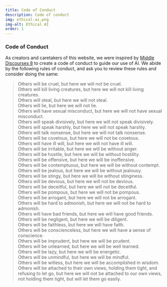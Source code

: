 ```yaml
---
title: Code of Conduct
description: Code of conduct
img: ethical-ai.png
img-alt: Ethical AI
order: 1
---
```


### Code of Conduct 

As creators and caretakers of this website, 
we were inspired by [Middle Discourses 8](https://suttacentral.net/mn8)
to create a code of conduct to guide our use of AI.
We abide by the following rules of conduct,
and ask you to review these rules and consider doing the same:

> Others will be cruel, but here we will not be cruel.  
> Others will kill living creatures, but here we will not kill living creatures.  
> Others will steal, but here we will not steal.  
> Others will lie, but here we will not lie.  
> Others will have sexual misconduct, but here we will not have sexual misconduct.  
> Others will speak divisively, but here we will not speak divisively.  
> Others will speak harshly, but here we will not speak harshly.  
> Others will talk nonsense, but here we will not talk nonsense.  
> Others will be covetous, but here we will not be covetous.  
> Others will have ill will, but here we will not have ill will.  
> Others will be irritable, but here we will be without anger.  
> Others will be hostile, but here we will be without hostility.  
> Others will be offensive, but here we will be inoffensive.  
> Others will be contemptuous, but here we will be without contempt.  
> Others will be jealous, but here we will be without jealousy.  
> Others will be stingy, but here we will be without stinginess.  
> Others will be devious, but here we will not be devious.  
> Others will be deceitful, but here we will not be deceitful.  
> Others will be pompous, but here we will not be pompous.  
> Others will be arrogant, but here we will not be arrogant.  
> Others will be hard to admonish, but here we will not be hard to admonish.  
> Others will have bad friends, but here we will have good friends.  
> Others will be negligent, but here we will be diligent.  
> Others will be faithless, but here we will have faith.  
> Others will be conscienceless, but here we will have a sense of conscience.  
> Others will be imprudent, but here we will be prudent.  
> Others will be unlearned, but here we will be well learned.  
> Others will be lazy, but here we will be energetic.  
> Others will be unmindful, but here we will be mindful.  
> Others will be witless, but here we will be accomplished in wisdom.  
> Others will be attached to their own views, holding them tight, and refusing to let go, but here we will not be attached to our own views, not holding them tight, but will let them go easily.  
    
